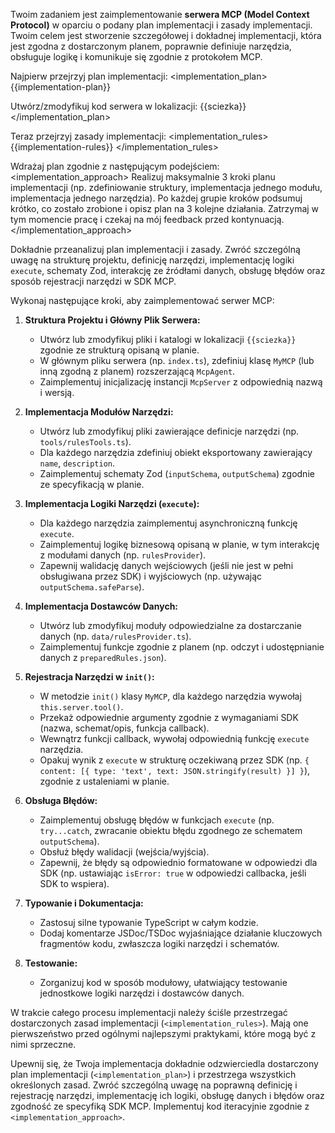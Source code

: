 
Twoim zadaniem jest zaimplementowanie **serwera MCP (Model Context Protocol)** w oparciu o podany plan implementacji i zasady implementacji. Twoim celem jest stworzenie szczegółowej i dokładnej implementacji, która jest zgodna z dostarczonym planem, poprawnie definiuje narzędzia, obsługuje logikę i komunikuje się zgodnie z protokołem MCP.

Najpierw przejrzyj plan implementacji:
<implementation_plan>
{{implementation-plan}} <!-- Wstaw tutaj referencję do pliku .ai/mcp-implementation-plan.md -->

Utwórz/zmodyfikuj kod serwera w lokalizacji: {{sciezka}} <!-- Określ ścieżkę bazową, np. mcp-server/src -->
</implementation_plan>

Teraz przejrzyj zasady implementacji:
<implementation_rules>
{{implementation-rules}} <!-- Wstaw tutaj referencję do odpowiednich zasad implementacji (np. dotyczących TypeScript, Cloudflare Workers, Zod, itp.) -->
</implementation_rules>

Wdrażaj plan zgodnie z następującym podejściem:
<implementation_approach>
Realizuj maksymalnie 3 kroki planu implementacji (np. zdefiniowanie struktury, implementacja jednego modułu, implementacja jednego narzędzia). Po każdej grupie kroków podsumuj krótko, co zostało zrobione i opisz plan na 3 kolejne działania. Zatrzymaj w tym momencie pracę i czekaj na mój feedback przed kontynuacją.
</implementation_approach>

Dokładnie przeanalizuj plan implementacji i zasady. Zwróć szczególną uwagę na strukturę projektu, definicję narzędzi, implementację logiki `execute`, schematy Zod, interakcję ze źródłami danych, obsługę błędów oraz sposób rejestracji narzędzi w SDK MCP.

Wykonaj następujące kroki, aby zaimplementować serwer MCP:

1.  **Struktura Projektu i Główny Plik Serwera:**
    *   Utwórz lub zmodyfikuj pliki i katalogi w lokalizacji `{{sciezka}}` zgodnie ze strukturą opisaną w planie.
    *   W głównym pliku serwera (np. `index.ts`), zdefiniuj klasę `MyMCP` (lub inną zgodną z planem) rozszerzającą `McpAgent`.
    *   Zaimplementuj inicjalizację instancji `McpServer` z odpowiednią nazwą i wersją.

2.  **Implementacja Modułów Narzędzi:**
    *   Utwórz lub zmodyfikuj pliki zawierające definicje narzędzi (np. `tools/rulesTools.ts`).
    *   Dla każdego narzędzia zdefiniuj obiekt eksportowany zawierający `name`, `description`.
    *   Zaimplementuj schematy Zod (`inputSchema`, `outputSchema`) zgodnie ze specyfikacją w planie.

3.  **Implementacja Logiki Narzędzi (`execute`):**
    *   Dla każdego narzędzia zaimplementuj asynchroniczną funkcję `execute`.
    *   Zaimplementuj logikę biznesową opisaną w planie, w tym interakcję z modułami danych (np. `rulesProvider`).
    *   Zapewnij walidację danych wejściowych (jeśli nie jest w pełni obsługiwana przez SDK) i wyjściowych (np. używając `outputSchema.safeParse`).

4.  **Implementacja Dostawców Danych:**
    *   Utwórz lub zmodyfikuj moduły odpowiedzialne za dostarczanie danych (np. `data/rulesProvider.ts`).
    *   Zaimplementuj funkcje zgodnie z planem (np. odczyt i udostępnianie danych z `preparedRules.json`).

5.  **Rejestracja Narzędzi w `init()`:**
    *   W metodzie `init()` klasy `MyMCP`, dla każdego narzędzia wywołaj `this.server.tool()`.
    *   Przekaż odpowiednie argumenty zgodnie z wymaganiami SDK (nazwa, schemat/opis, funkcja callback).
    *   Wewnątrz funkcji callback, wywołaj odpowiednią funkcję `execute` narzędzia.
    *   Opakuj wynik z `execute` w strukturę oczekiwaną przez SDK (np. `{ content: [{ type: 'text', text: JSON.stringify(result) }] }`), zgodnie z ustaleniami w planie.

6.  **Obsługa Błędów:**
    *   Zaimplementuj obsługę błędów w funkcjach `execute` (np. `try...catch`, zwracanie obiektu błędu zgodnego ze schematem `outputSchema`).
    *   Obsłuż błędy walidacji (wejścia/wyjścia).
    *   Zapewnij, że błędy są odpowiednio formatowane w odpowiedzi dla SDK (np. ustawiając `isError: true` w odpowiedzi callbacka, jeśli SDK to wspiera).

7.  **Typowanie i Dokumentacja:**
    *   Zastosuj silne typowanie TypeScript w całym kodzie.
    *   Dodaj komentarze JSDoc/TSDoc wyjaśniające działanie kluczowych fragmentów kodu, zwłaszcza logiki narzędzi i schematów.

8.  **Testowanie:**
    *   Zorganizuj kod w sposób modułowy, ułatwiający testowanie jednostkowe logiki narzędzi i dostawców danych.

W trakcie całego procesu implementacji należy ściśle przestrzegać dostarczonych zasad implementacji (`<implementation_rules>`). Mają one pierwszeństwo przed ogólnymi najlepszymi praktykami, które mogą być z nimi sprzeczne.

Upewnij się, że Twoja implementacja dokładnie odzwierciedla dostarczony plan implementacji (`<implementation_plan>`) i przestrzega wszystkich określonych zasad. Zwróć szczególną uwagę na poprawną definicję i rejestrację narzędzi, implementację ich logiki, obsługę danych i błędów oraz zgodność ze specyfiką SDK MCP. Implementuj kod iteracyjnie zgodnie z `<implementation_approach>`.